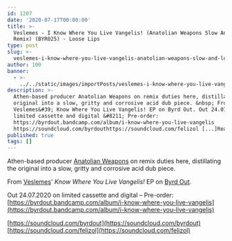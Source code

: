 ```yaml
---
id: 1207
date: '2020-07-17T00:00:00'
title: >-
  Veslemes - I Know Where You Live Vangelis! (Anatolian Weapons Slow And Low
  Remix) (BYR025) - Loose Lips
type: post
slug: >-
  veslemes-i-know-where-you-live-vangelis-anatolian-weapons-slow-and-low-remix-byr025
author: 100
banner:
  - >-
    ../../static/images/importPosts/veslemes-i-know-where-you-live-vangelis-anatolian-weapons-slow-and-low-remix-byr025/image1207.jpeg
description: >-
  Athen-based producer Anatolian Weapons on remix duties here, distillating the
  original into a slow, gritty and corrosive acid dub piece. &nbsp; From
  Veslemes&#39; Know Where You Live Vangelis! EP on Byrd Out. Out 24.07.2020 on
  limited cassette and digital &#8211; Pre-order:
  https://byrdout.bandcamp.com/album/i-know-where-you-live-vangelis
  https://soundcloud.com/byrdouthttps://soundcloud.com/felizol [...]Read More...
published: true
tags: []
---
```

Athen-based producer [Anatolian Weapons](https://anatolianweapons.bandcamp.com/) on remix duties here, distillating the original into a slow, gritty and corrosive acid dub piece.  

From [Veslemes](https://felizol.bandcamp.com/)' _Know Where You Live Vangelis!_ EP on [Byrd Out](https://byrdout.com/).

Out 24.07.2020 on limited cassette and digital – Pre-order: [](https://byrdout.bandcamp.com/album/i-know-where-you-live-vangelis)[https://byrdout.bandcamp.com/album/i-know-where-you-live-vangelis](https://byrdout.bandcamp.com/album/i-know-where-you-live-vangelis)

[](https://soundcloud.com/byrdout)[https://soundcloud.com/byrdout](https://soundcloud.com/byrdout)  
[](https://soundcloud.com/felizol)[https://soundcloud.com/felizol](https://soundcloud.com/felizol)
